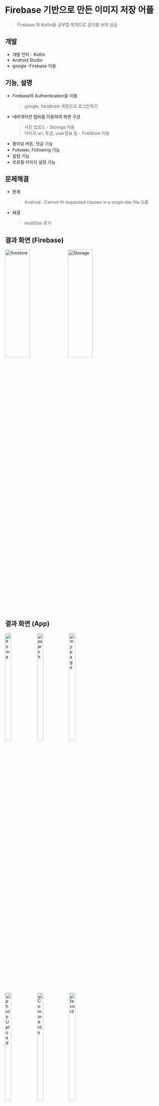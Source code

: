 # Firebase 기반으로 만든 이미지 저장 어플
> Firebase 와 Kotlin을 공부할 목적으로 강의를 보며 실습

## 개발
* 개발 언어 - Kotlin
* Android Studio
* google -Firebase 이용

## 기능, 설명
* Firebase의 Authentication을 이용
  > google, facebook 계정으로 로그인하기
* 네비게이션 탭바를 이용하여 화면 구성
  > 사진 업로드 - Storage 이용  
  > 이미지 url, 토큰, user정보 등 - FireStore 이용
* 좋아요 버튼, 댓글 기능
* Follower, Following 기능
* 알람 기능
* 프로필 이미지 설정 가능

## 문제해결
* 문제
  > Android : Cannot fit requested classes in a single dex file 오류
* 해결
  > multiDex 추가
  
## 결과 화면 (Firebase)
<img src="https://user-images.githubusercontent.com/68541650/97737829-dddbb900-1b20-11eb-99de-b6ec251ce40c.png" width="40%" height="30%" title="px(픽셀) 크기 설정" alt="firestore"></img>
<img src="https://user-images.githubusercontent.com/68541650/97737862-ea601180-1b20-11eb-9865-74818161ec92.png" width="40%" height="30%" title="px(픽셀) 크기 설정" alt="Storage"></img><br/>

## 결과 화면 (App)
<img src="https://user-images.githubusercontent.com/68541650/97738565-df59b100-1b21-11eb-86c7-2890c7da41c7.png" width="20%" height="30%" title="px(픽셀) 크기 설정" alt="home"></img>
<img src="https://user-images.githubusercontent.com/68541650/97738568-dff24780-1b21-11eb-9c73-67a77c01ed47.png" width="20%" height="30%" title="px(픽셀) 크기 설정" alt="search"></img>
<img src="https://user-images.githubusercontent.com/68541650/97738556-de288400-1b21-11eb-9b13-d1acd2cde7f4.png" width="20%" height="30%" title="px(픽셀) 크기 설정" alt="mypage"></img><br/>
<img src="https://user-images.githubusercontent.com/68541650/97738539-d8cb3980-1b21-11eb-8474-217ca7a505cf.png" width="20%" height="30%" title="px(픽셀) 크기 설정" alt="photoUpload"></img>
<img src="https://user-images.githubusercontent.com/68541650/97738573-e08ade00-1b21-11eb-96b8-954243c4b3e3.png" width="20%" height="30%" title="px(픽셀) 크기 설정" alt="Comments"></img>
<img src="https://user-images.githubusercontent.com/68541650/97738574-e08ade00-1b21-11eb-9515-95d02927fb2e.png" width="20%" height="30%" title="px(픽셀) 크기 설정" alt="favorit"></img>

강의 출처 : 인프런 - [하울의 안드로이드 인스타그램 클론 만들기](https://www.inflearn.com/course/%EC%9D%B8%EC%8A%A4%ED%83%80%EA%B7%B8%EB%9E%A8%EB%A7%8C%EB%93%A4%EA%B8%B0-%EC%95%88%EB%93%9C%EB%A1%9C%EC%9D%B4%EB%93%9C/dashboard)
